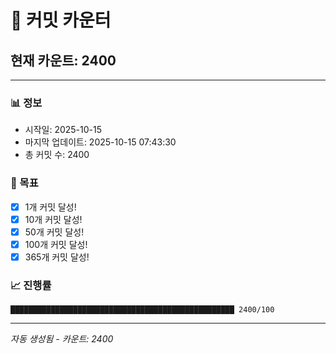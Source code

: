 # 🔢 커밋 카운터

## 현재 카운트: 2400

---

### 📊 정보
- 시작일: 2025-10-15
- 마지막 업데이트: 2025-10-15 07:43:30
- 총 커밋 수: 2400

### 🎯 목표
- [x] 1개 커밋 달성!
- [x] 10개 커밋 달성!
- [x] 50개 커밋 달성!
- [x] 100개 커밋 달성!
- [x] 365개 커밋 달성!

### 📈 진행률
```
██████████████████████████████████████████████████ 2400/100
```

---
*자동 생성됨 - 카운트: 2400*
